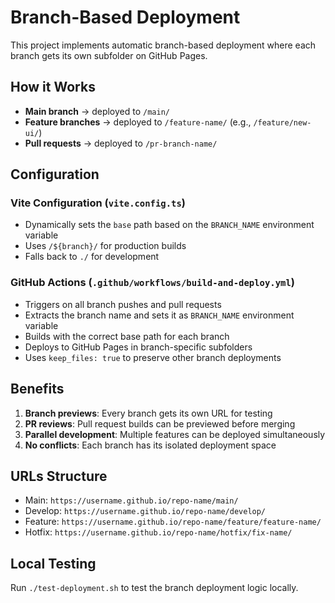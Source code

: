 # Branch-Based Deployment

This project implements automatic branch-based deployment where each branch gets its own subfolder on GitHub Pages.

## How it Works

- **Main branch** → deployed to `/main/`
- **Feature branches** → deployed to `/feature-name/` (e.g., `/feature/new-ui/`)
- **Pull requests** → deployed to `/pr-branch-name/`

## Configuration

### Vite Configuration (`vite.config.ts`)
- Dynamically sets the `base` path based on the `BRANCH_NAME` environment variable
- Uses `/${branch}/` for production builds
- Falls back to `./` for development

### GitHub Actions (`.github/workflows/build-and-deploy.yml`)
- Triggers on all branch pushes and pull requests
- Extracts the branch name and sets it as `BRANCH_NAME` environment variable
- Builds with the correct base path for each branch
- Deploys to GitHub Pages in branch-specific subfolders
- Uses `keep_files: true` to preserve other branch deployments

## Benefits

1. **Branch previews**: Every branch gets its own URL for testing
2. **PR reviews**: Pull request builds can be previewed before merging
3. **Parallel development**: Multiple features can be deployed simultaneously
4. **No conflicts**: Each branch has its isolated deployment space

## URLs Structure

- Main: `https://username.github.io/repo-name/main/`
- Develop: `https://username.github.io/repo-name/develop/`
- Feature: `https://username.github.io/repo-name/feature/feature-name/`
- Hotfix: `https://username.github.io/repo-name/hotfix/fix-name/`

## Local Testing

Run `./test-deployment.sh` to test the branch deployment logic locally.